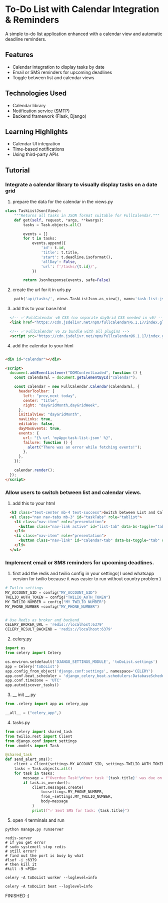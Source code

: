 # To-Do List with Calendar Integration & Reminders

A simple to-do list application enhanced with a calendar view and automatic deadline reminders.

## Features

- Calendar integration to display tasks by date
- Email or SMS reminders for upcoming deadlines
- Toggle between list and calendar views

## Technologies Used

- Calendar library
- Notification service (SMTP)
- Backend framework (Flask, Django)

## Learning Highlights

- Calendar UI integration
- Time-based notifications
- Using third-party APIs

## Tutorial

### Integrate a calendar library to visually display tasks on a date grid

1. prepare the data for the calendar in the views.py
```python
class TaskListJson(View):
    """Returns all tasks in JSON format suitable for FullCalendar."""
    def get(self, request, *args, **kwargs):
        tasks = Task.objects.all()

        events = []
        for t in tasks:
            events.append({
                'id': t.id,
                'title': t.title,
                'start': t.deadline.isoformat(),
                'allDay': False,
                'url': f'/tasks/{t.id}/',
            })

        return JsonResponse(events, safe=False)
```

2. create the url for it in urls.py
```python
    path('api/tasks/', views.TaskListJson.as_view(), name='task-list-json'),
```

3. add this to your base.html
```html
  <!-- ✅ FullCalendar v6 CSS (no separate dayGrid CSS needed in v6) -->
  <link href="https://cdn.jsdelivr.net/npm/fullcalendar@6.1.17/index.global.min.css" rel="stylesheet">

  <!-- ✅ FullCalendar v6 JS bundle with all plugins -->
  <script src="https://cdn.jsdelivr.net/npm/fullcalendar@6.1.17/index.global.min.js"></script>
```

4. add the calendar to your html
```html

<div id="calendar"></div>

<script>
  document.addEventListener("DOMContentLoaded", function () {
    const calendarEl = document.getElementById("calendar");

    const calendar = new FullCalendar.Calendar(calendarEl, {
      headerToolbar: {
        left: "prev,next today",
        center: "title",
        right: "dayGridMonth,dayGridWeek",
      },
      initialView: "dayGridMonth",
      navLinks: true,
      editable: false,
      dayMaxEvents: true,
      events: {
        url: "{% url 'myApp:task-list-json' %}",
        failure: function () {
          alert("There was an error while fetching events!");
        },
      },
    });

    calendar.render();
  });
</script>
```

### Allow users to switch between list and calendar views.
1. add this to your html
```html
  <h3 class="text-center mb-4 text-success">Switch between List and Calendar</h3>
  <ul class="nav nav-tabs mb-3" id="taskTabs" role="tablist">
    <li class="nav-item" role="presentation">
      <button class="nav-link active" id="list-tab" data-bs-toggle="tab" data-bs-target="#list" type="button" role="tab">List</button>
    </li>
    <li class="nav-item" role="presentation">
      <button class="nav-link" id="calendar-tab" data-bs-toggle="tab" data-bs-target="#calendar" type="button" role="tab">Calendar</button>
    </li>
  </ul>
```

### Implement email or SMS reminders for upcoming deadlines.
1. first add the redis and twilio config in your settings( I used whatsapp version for twilio because it was easier to run without country problem )
```python
# Twilio settings
MY_ACCOUNT_SID = config("MY_ACCOUNT_SID")
TWILIO_AUTH_TOKEN = config("TWILIO_AUTH_TOKEN")
MY_TWILIO_NUMBER = config("MY_TWILIO_NUMBER")
MY_PHONE_NUMBER =config("MY_PHONE_NUMBER")


# Use Redis as broker and backend
CELERY_BROKER_URL = 'redis://localhost:6379'
CELERY_RESULT_BACKEND = 'redis://localhost:6379'
```

2. celery.py
```python
import os
from celery import Celery

os.environ.setdefault('DJANGO_SETTINGS_MODULE', 'toDoList.settings')
app = Celery('toDoList')
app.config_from_object('django.conf:settings', namespace='CELERY')
app.conf.beat_scheduler = 'django_celery_beat.schedulers:DatabaseScheduler'
app.conf.timezone = 'UTC'
app.autodiscover_tasks()
```

3. __ init __.py
```python
from .celery import app as celery_app

__all__ = ("celery_app",)
```

4. tasks.py
```python
from celery import shared_task
from twilio.rest import Client
from django.conf import settings
from .models import Task

@shared_task
def send_alert_sms():
    client = Client(settings.MY_ACCOUNT_SID, settings.TWILIO_AUTH_TOKEN)
    tasks = Task.objects.all()
    for task in tasks:
        message = f"Overdue Task!\nYour task '{task.title}' was due on {task.deadline}. Do it now!"
        if task.is_overdue():
            client.messages.create(
                to=settings.MY_PHONE_NUMBER,
                from_=settings.MY_TWILIO_NUMBER,
                body=message
            )
            print(f"✅ Sent SMS for task: {task.title}")
```

5. open 4 terminals and run
```shell
python manage.py runserver
```
```shell
redis-server
# if you get error
# sudo systemctl stop redis
# still error?
# find out the port is busy by what
#lsof -i :6379
# then kill it
#kill -9 <PID>
```
```shell
celery -A toDoList worker --loglevel=info
```
```shell
celery -A toDoList beat --loglevel=info
```

FINISHED :)